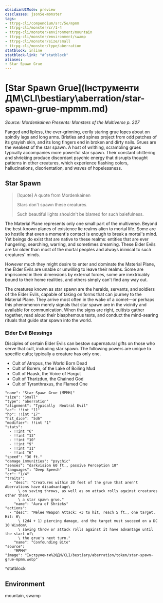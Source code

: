 ```yaml
---
obsidianUIMode: preview
cssclasses: json5e-monster
tags:
- ttrpg-cli/compendium/src/5e/mpmm
- ttrpg-cli/monster/cr/1-4
- ttrpg-cli/monster/environment/mountain
- ttrpg-cli/monster/environment/swamp
- ttrpg-cli/monster/size/small
- ttrpg-cli/monster/type/aberration
statblock: inline
statblock-link: "#^statblock"
aliases:
- Star Spawn Grue
---
```

# [Star Spawn Grue](Інструменти ДМ\CLI\bestiary\aberration/star-spawn-grue-mpmm.md)
*Source: Mordenkainen Presents: Monsters of the Multiverse p. 227*  

Fanged and lipless, the ever-grinning, eerily staring grue lopes about on spindly legs and long arms. Bristles and spines project from odd patches of its grayish skin, and its long fingers end in broken and dirty nails. Grues are the weakest of the star spawn. A host of writhing, scrambling grues typically accompanies more powerful star spawn. Their constant chittering and shrieking produce discordant psychic energy that disrupts thought patterns in other creatures, which experience flashing colors, hallucinations, disorientation, and waves of hopelessness.

## Star Spawn

> [!quote] A quote from Mordenkainen  
> 
> Stars don't spawn these creatures.
> 
> Such beautiful lights shouldn't be blamed for such balefulness.

The Material Plane represents only one small part of the multiverse. Beyond the best-known planes of existence lie realms alien to mortal life. Some are so hostile that even a moment's contact is enough to break a mortal's mind. Yet beings do exist that are native to these realms: entities that are ever hungering, searching, warring, and sometimes dreaming. These Elder Evils are far older than most of the mortal peoples and always inimical to such creatures' minds.

However much they might desire to enter and dominate the Material Plane, the Elder Evils are unable or unwilling to leave their realms. Some are imprisoned in their dimensions by external forces, some are inextricably bound to their home realities, and others simply can't find any way out.

The creatures known as star spawn are the heralds, servants, and soldiers of the Elder Evils, capable of taking on forms that can journey to the Material Plane. They arrive most often in the wake of a comet—or perhaps this phenomenon merely signals that star spawn are in the vicinity and available for communication. When the signs are right, cultists gather together, read aloud their blasphemous texts, and conduct the mind-searing rituals that guide star spawn into the world.

### Elder Evil Blessings

Disciples of certain Elder Evils can bestow supernatural gifts on those who serve that cult, including star spawn. The following powers are unique to specific cults; typically a creature has only one.

- Cult of Atropus, the World Born Dead  
- Cult of Borem, of the Lake of Boiling Mud  
- Cult of Haask, the Voice of Hargut  
- Cult of Tharizdun, the Chained God  
- Cult of Tyranthraxus, the Flamed One  

```statblock
"name": "Star Spawn Grue (MPMM)"
"size": "Small"
"type": "aberration"
"alignment": "Typically  Neutral Evil"
"ac": !!int "11"
"hp": !!int "17"
"hit_dice": "5d6"
"modifier": !!int "1"
"stats":
  - !!int "6"
  - !!int "13"
  - !!int "10"
  - !!int "9"
  - !!int "11"
  - !!int "6"
"speed": "30 ft."
"damage_immunities": "psychic"
"senses": "darkvision 60 ft., passive Perception 10"
"languages": "Deep Speech"
"cr": "1/4"
"traits":
  - "desc": "Creatures within 20 feet of the grue that aren't Aberrations have disadvantage\
      \ on saving throws, as well as on attack rolls against creatures other than\
      \ a star spawn grue."
    "name": "Aura of Shrieks"
"actions":
  - "desc": "Melee Weapon Attack: +3 to hit, reach 5 ft., one target. Hit: 6\
      \ (2d4 + 1) piercing damage, and the target must succeed on a DC 10 Wisdom\
      \ saving throw or attack rolls against it have advantage until the start of\
      \ the grue's next turn."
    "name": "Confounding Bite"
"source":
  - "MPMM"
"image": "Інструменти%20ДМ/CLI/bestiary/aberration/token/star-spawn-grue-mpmm.webp"
```
^statblock

## Environment

mountain, swamp